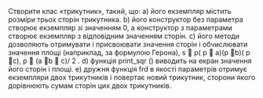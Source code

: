 Створити клас «трикутник», такий, що:
a) його екземпляр містить розміри трьох сторін трикутника.
b) його конструктор без параметра створює екземпляр зі значенням 0, а
конструктор з параметрами створює екземпляр з відповідним значенням
сторін.
c) його методи дозволяють отримувати і присвоювати значення сторін і
обчислювати значення площі (наприклад, за формулою Герона),
s  p( p  a)(p b)( p c), p  (a b  c)/ 2 .
d) функція print_sqr () виводить на екран значення його сторін і площі.
e) дружня функція frd в якості параметрів отримує екземпляри двох
трикутників і повертає новий трикутник, сторони якого дорівнюють
сумам сторін цих двох трикутників.
